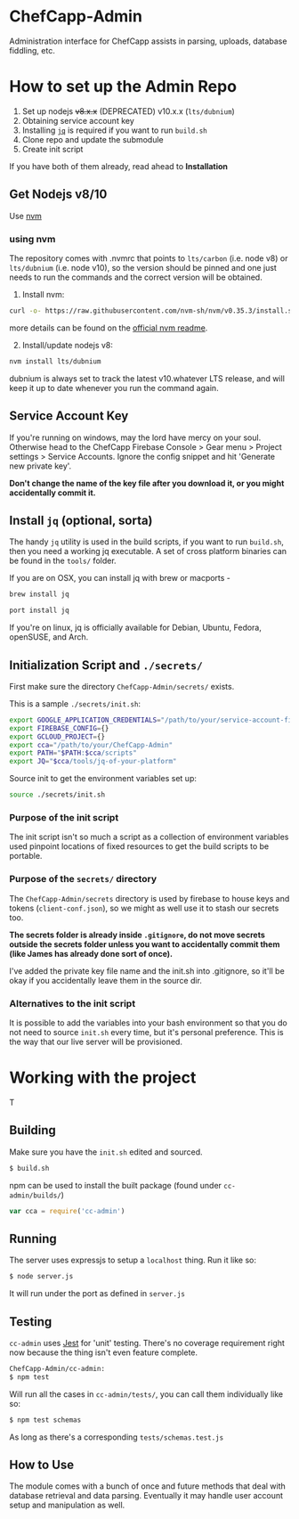 # ChefCapp-Admin

Administration interface for ChefCapp assists in parsing, uploads, database fiddling, etc.

# How to set up the Admin Repo

1. Set up nodejs ~~v8.x.x~~ (DEPRECATED) v10.x.x (`lts/dubnium`)
1. Obtaining service account key
1. Installing [`jq`](https://stedolan.github.io/jq/) is required if you want to run `build.sh`
1. Clone repo and update the submodule
1. Create init script


If you have both of them already, read ahead to **Installation**

## Get Nodejs v8/10

Use [nvm](https://github.com/nvm-sh/nvm#installing-and-updating)

### using nvm

The repository comes with .nvmrc that points to `lts/carbon` (i.e. node v8) or `lts/dubnium` (i.e. node v10), so the version should be pinned and one just needs to run the commands and the correct version will be obtained.

1. Install nvm:

``` sh
curl -o- https://raw.githubusercontent.com/nvm-sh/nvm/v0.35.3/install.sh | bash
```
more details can be found on the [official nvm readme](https://github.com/nvm-sh/nvm#installing-and-updating).

2. Install/update nodejs v8:

``` sh
nvm install lts/dubnium
```
dubnium is always set to track the latest v10.whatever LTS release, and will keep it up to date whenever you run the command again.

## Service Account Key 

If you're running on windows, may the lord have mercy on your soul. Otherwise head to the ChefCapp Firebase Console > Gear menu > Project settings > Service Accounts. Ignore the config snippet and hit 'Generate new private key'.

**Don't change the name of the key file after you download it, or you might accidentally commit it.**

## Install `jq` (optional, sorta)

The handy `jq` utility is used in the build scripts, if you want to run `build.sh`, then you need a working jq executable. A set of cross platform binaries can be found in the `tools/` folder.

If you are on OSX, you can install jq with brew or macports -

``` sh
brew install jq
```

``` sh
port install jq
```

If you're on linux, jq is officially available for Debian, Ubuntu, Fedora, openSUSE, and Arch.

## Initialization Script and `./secrets/`

First make sure the directory `ChefCapp-Admin/secrets/` exists.

This is a sample `./secrets/init.sh`:

``` sh
export GOOGLE_APPLICATION_CREDENTIALS="/path/to/your/service-account-file.json"
export FIREBASE_CONFIG={}
export GCLOUD_PROJECT={}
export cca="/path/to/your/ChefCapp-Admin"
export PATH="$PATH:$cca/scripts"
export JQ="$cca/tools/jq-of-your-platform"
```

Source init to get the environment variables set up:

``` sh
source ./secrets/init.sh
```

### Purpose of the init script

The init script isn't so much a script as a collection of environment variables used pinpoint locations of fixed resources to get the build scripts to be portable.

### Purpose of the `secrets/` directory

The `ChefCapp-Admin/secrets` directory is used by firebase to house keys and tokens (`client-conf.json`), so we might as well use it to stash our secrets too.

**The secrets folder is already inside `.gitignore`, do not move secrets outside the secrets folder unless you want to accidentally commit them (like James has already done sort of once).**

I've added the private key file name and the init.sh into .gitignore, so it'll be
okay if you accidentally leave them in the source dir.

### Alternatives to the init script

It is possible to add the variables into your bash environment so that you do 
not need to source `init.sh` every time, but it's personal preference. This is the way that our live server will be provisioned.


# Working with the project

T

## Building


Make sure you have the `init.sh` edited and sourced.

``` sh
$ build.sh
```

npm can be used to install the built package (found under `cc-admin/builds/`)

``` javascript
var cca = require('cc-admin')
```

## Running

The server uses expressjs to setup a `localhost` thing. Run it like so:

``` sh
$ node server.js
```

It will run under the port as defined in `server.js`


## Testing

`cc-admin` uses [Jest](https://jestjs.io/) for 'unit' testing. There's no coverage requirement right now because the thing isn't even feature complete.

``` sh
ChefCapp-Admin/cc-admin:
$ npm test
```

Will run all the cases in `cc-admin/tests/`, you can call them individually like so:


``` sh
$ npm test schemas
```

As long as there's a corresponding `tests/schemas.test.js`


## How to Use

The module comes with a bunch of once and future methods that deal with database
retrieval and data parsing. Eventually it may handle user account setup and 
manipulation as well.

